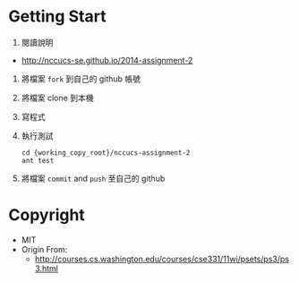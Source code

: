 # Getting Start

 1. 閱讀說明
   * http://nccucs-se.github.io/2014-assignment-2
 1. 將檔案 `fork` 到自己的 github 帳號
 
 1. 將檔案 clone 到本機
 
 1. 寫程式
 
 1. 執行測試
    ```
    cd {working_copy_root}/nccucs-assignment-2
    ant test
    ```
 1. 將檔案 `commit` and `push` 至自己的 github

# Copyright
 * MIT
 * Origin From:
   * http://courses.cs.washington.edu/courses/cse331/11wi/psets/ps3/ps3.html
